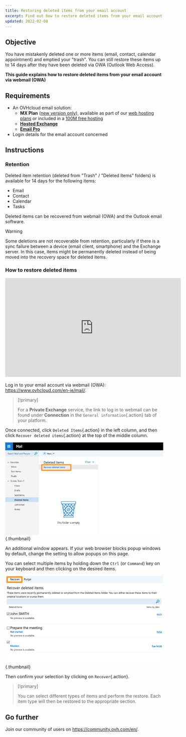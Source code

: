 ```yaml
---
title: Restoring deleted items from your email account
excerpt: Find out how to restore deleted items from your email account via webmail (OWA)
updated: 2022-02-08
---
```


 
## Objective

You have mistakenly deleted one or more items (email, contact, calendar appointment) and emptied your "trash". You can still restore these items up to 14 days after they have been deleted via OWA (Outlook Web Access).

**This guide explains how to restore deleted items from your email account via webmail (OWA)**
 
## Requirements
 
- An OVHcloud email solution:
    - **MX Plan** ([new version only](/pages/web_cloud/email_and_collaborative_solutions/mx_plan/email_generalities)), available as part of our [web hosting plans](https://www.ovhcloud.com/en-ie/web-hosting/) or included in a [100M free hosting](https://www.ovhcloud.com/en-ie/domains/free-web-hosting/)
    - [**Hosted Exchange**](https://www.ovhcloud.com/en-ie/emails/hosted-exchange/)
    - [**Email Pro**](https://www.ovhcloud.com/en-ie/emails/email-pro/)
- Login details for the email account concerned

## Instructions

### Retention

Deleted item retention (deleted from "Trash" / "Deleted Items" folders) is available for 14 days for the following items:

- Email
- Contact
- Calendar
- Tasks

Deleted items can be recovered from webmail (OWA) and the Outlook email software.

> [!warning]
>
> Some deletions are not recoverable from retention, particularly if there is a sync failure between a device (email client, smartphone) and the Exchange server. In this case, items might be permanently deleted instead of being moved into the recovery space for deleted items.
>

### How to restore deleted items

<iframe width="560" height="315" src="https://www.youtube-nocookie.com/embed/msmUN7cLSNI?start=117" title="YouTube video player" frameborder="0" allow="accelerometer; autoplay; clipboard-write; encrypted-media; gyroscope; picture-in-picture" allowfullscreen></iframe>

Log in to your email account via webmail (OWA): <https://www.ovhcloud.com/en-ie/mail/>.

> [!primary]
>
> For a **Private Exchange** service, the link to log in to webmail can be found under **Connection** in the `General information`{.action} tab of your platform.

Once connected, click `Deleted Items`{.action} in the left column, and then click `Recover deleted items`{.action} at the top of the middle column.

![emails](images/3582.png){.thumbnail}

An additional window appears. If your web browser blocks popup windows by default, change the setting to allow popups on this page.

You can select multiple items by holding down the `Ctrl` (or `Command`) key on your keyboard and then clicking on the desired items.

![emails](images/3584.png){.thumbnail}

Then confirm your selection by clicking on `Recover`{.action}.

> [!primary]
>
> You can select different types of items and perform the restore. Each item type will then be restored to the appropriate section.
> 

## Go further
  
Join our community of users on <https://community.ovh.com/en/>.
